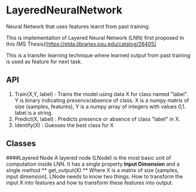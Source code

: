 # LayeredNeuralNetwork
Neural Network that uses features learnt from past training.

This is implementation of Layered Neural Network (LNN) first proposed in this (MS Thesis)[https://etda.libraries.psu.edu/catalog/26405]

This is a transfer learning technique where learned output from past training is used as feature for next task.


## API 

1. Train(X,Y, label) : Trains the model using data X for class named "label". Y is binary indicating presence/absence of class. X is a numpy matrix of size (samples, features), Y is a numpy array of integers with values 0,1. label is a string.
2. Predict(X, label) : Predicts presence or absence of class "label" in X.
3. Identify(X) : Guesses the best class for X


## Classes

####Layered Node
A layered node (LNode) is the most basic unit of computation inside LNN. 
It has a single property **Input Dimension** and a single method ** get_output(X) ** Where X is a matrix of size [samples, input dimension]. 
LNode needs to know two things. How to transform the input X into features and how to transform these features into output.
